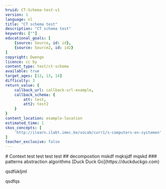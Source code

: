 ```yaml
---
hruid: CT-Schema-test-v1
version: 1
language: nl
title: "CT schema test"
description: "CT schema test"
keywords: [""]
educational_goals: [
    {source: Source, id: id}, 
    {source: Source2, id: id2}
]
copyright: Dwengo
licence: cc by
content_type: text/ct-schema
available: true
target_ages: [12, 13, 14]
difficulty: 3
return_value: {
    callback_url: callback-url-example,
    callback_schema: {
        att: test,
        att2: test2
    }
}
content_location: example-location
estimated_time: 1
skos_concepts: [
    'http://ilearn.ilabt.imec.be/vocab/curr1/s-computers-en-systemen'
]
teacher_exclusive: false
---
```



<context>
# Context test test test test
</context>
<decomposition>
## decompostion mskdf mqksjdf mqskd
</decomposition>
<patternRecognition>### patterns</patternRecognition>
<abstraction>abstraction</abstraction>
<algorithms>algorithms</algorithms>
<implementation>
[Duck Duck Go](https://duckduckgo.com) 

qsdfùkljml 

qsdfqs
</implementation>







